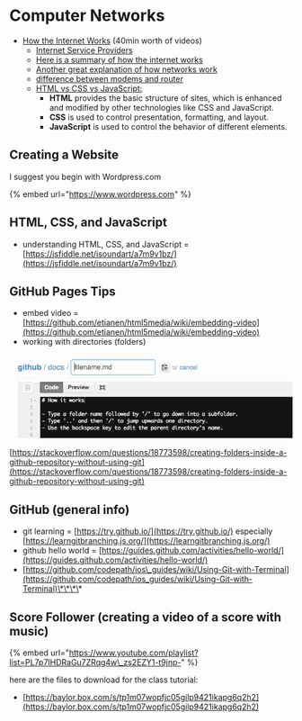 # Computer Networks

* [How the Internet Works](https://www.youtube.com/playlist?list=PLzdnOPI1iJNfMRZm5DDxco3UdsFegvuB7) \(40min worth of videos\)
  * [Internet Service Providers](https://www.speedcheck.org/#chapter2)
  * [Here is a summary of how the internet works](https://www.rexsoftware.com/blog/how-does-the-internet-work/)
  * [Another great explanation of how networks work](https://www.freecodecamp.org/news/computer-networks-and-how-to-actually-understand-them-c1401908172d/)
  * [difference between modems and router](https://www.lifewire.com/difference-between-modem-and-router-4159854)
  * [HTML vs CSS vs JavaScript:](https://blog.hubspot.com/marketing/web-design-html-css-javascript)
    * **HTML** provides the basic structure of sites, which is enhanced and modified by other technologies like CSS and JavaScript.
    * **CSS** is used to control presentation, formatting, and layout.
    * **JavaScript** is used to control the behavior of different elements.

## Creating a Website

I suggest you begin with Wordpress.com

{% embed url="https://www.wordpress.com" %}

## HTML, CSS, and JavaScript

* understanding HTML, CSS, and JavaScript = [https://jsfiddle.net/isoundart/a7m9v1bz/](https://jsfiddle.net/isoundart/a7m9v1bz/)

## GitHub Pages Tips

* embed video = [https://github.com/etianen/html5media/wiki/embedding-video](https://github.com/etianen/html5media/wiki/embedding-video)
* working with directories \(folders\)

![](../../.gitbook/assets/9ifmj.gif)

[https://stackoverflow.com/questions/18773598/creating-folders-inside-a-github-repository-without-using-git](https://stackoverflow.com/questions/18773598/creating-folders-inside-a-github-repository-without-using-git)

## GitHub \(general info\)

* git learning = [https://try.github.io/](https://try.github.io/) especially [https://learngitbranching.js.org/](https://learngitbranching.js.org/)
* github hello world = [https://guides.github.com/activities/hello-world/](https://guides.github.com/activities/hello-world/)
* [https://github.com/codepath/ios\_guides/wiki/Using-Git-with-Terminal](https://github.com/codepath/ios_guides/wiki/Using-Git-with-Terminal)\*\*\*\*

## Score Follower \(creating a video of a score with music\)

{% embed url="https://www.youtube.com/playlist?list=PL7p7IHDRaGu7ZRqg4w\_zs2EZY1-t9jnp-" %}

here are the files to download for the class tutorial:

* [https://baylor.box.com/s/tp1m07wopfjc05gilp9421ikapg6q2h2](https://baylor.box.com/s/tp1m07wopfjc05gilp9421ikapg6q2h2)


